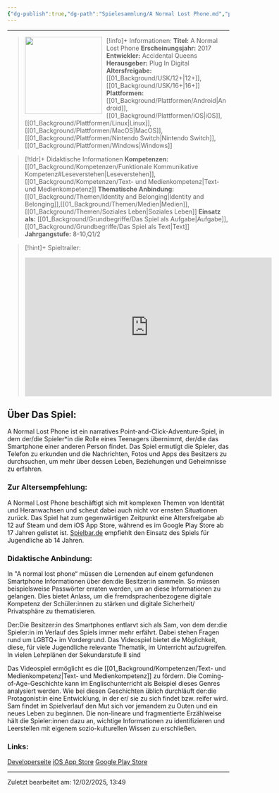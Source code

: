 ```yaml
---
{"dg-publish":true,"dg-path":"Spielesammlung/A Normal Lost Phone.md","permalink":"/spielesammlung/a-normal-lost-phone/","noteIcon":"2"}
---
```


---
>[!info]+ Informationen:
><img src="https://images.igdb.com/igdb/image/upload/t_cover_big/co2kfs.webp" style="float:left;height:175px;padding-right:10px">**Titel:** A Normal Lost Phone
>**Erscheinungsjahr:** 2017
>**Entwickler:** Accidental Queens
>**Herausgeber:** Plug In Digital
>**Altersfreigabe:** [[01_Background/USK/12+\|12+]],[[01_Background/USK/16+\|16+]]
>**Plattformen:** [[01_Background/Plattformen/Android\|Android]],[[01_Background/Plattformen/iOS\|iOS]],[[01_Background/Plattformen/Linux\|Linux]],[[01_Background/Plattformen/MacOS\|MacOS]],[[01_Background/Plattformen/Nintendo Switch\|Nintendo Switch]],[[01_Background/Plattformen/Windows\|Windows]]

>[!tldr]+ Didaktische Informationen
>**Kompetenzen:** [[01_Background/Kompetenzen/Funktionale Kommunikative Kompetenz#Leseverstehen\|Leseverstehen]],[[01_Background/Kompetenzen/Text- und Medienkompetenz\|Text- und Medienkompetenz]]
>**Thematische Anbindung:** [[01_Background/Themen/Identity and Belonging\|Identity and Belonging]],[[01_Background/Themen/Medien\|Medien]],[[01_Background/Themen/Soziales Leben\|Soziales Leben]]
>**Einsatz als:** [[01_Background/Grundbegriffe/Das Spiel als Aufgabe\|Aufgabe]],[[01_Background/Grundbegriffe/Das Spiel als Text\|Text]]
>**Jahrgangstufe:** 8-10,Q1/2

>[!hint]+ Spieltrailer:
><iframe width="560" height="315" src="https://www.youtube.com/embed/Fx98oCmyxMc?si=N-RmL7bvVZoaEu3_" title="YouTube video player" frameborder="0" allow="accelerometer; autoplay; clipboard-write; encrypted-media; gyroscope; picture-in-picture; web-share" referrerpolicy="strict-origin-when-cross-origin" allowfullscreen></iframe>

## Über Das Spiel:
A Normal Lost Phone ist ein narratives Point-and-Click-Adventure-Spiel, in dem der/die Spieler\*in die Rolle eines Teenagers übernimmt, der/die das Smartphone einer anderen Person findet. Das Spiel ermutigt die Spieler, das Telefon zu erkunden und die Nachrichten, Fotos und Apps des Besitzers zu durchsuchen, um mehr über dessen Leben, Beziehungen und Geheimnisse zu erfahren.

### Zur Altersempfehlung:
A Normal Lost Phone beschäftigt sich mit komplexen Themen von Identität und Heranwachsen und scheut dabei auch nicht vor ernsten Situationen zurück. Das Spiel hat zum gegenwärtigen Zeitpunkt eine Altersfreigabe ab 12 auf Steam und dem iOS App Store, während es im Google Play Store ab 17 Jahren gelistet ist. [Spielbar.de](https://www.spielbar.de/spiele/150703/a-normal-lost-phone) empfiehlt den Einsatz des Spiels für Jugendliche ab 14 Jahren.

### Didaktische Anbindung:
In "A normal lost phone“ müssen die Lernenden auf einem gefundenen Smartphone Informationen über den:die Besitzer:in sammeln. So müssen beispielsweise Passwörter erraten werden, um an diese Informationen zu gelangen. Dies bietet Anlass, um die fremdsprachenbezogene digitale Kompetenz der Schüler:innen zu stärken und digitale Sicherheit/ Privatsphäre zu thematisieren.

Der:Die Besitzer:in des Smartphones entlarvt sich als Sam, von dem der:die Spieler:in im Verlauf des Spiels immer mehr erfährt. Dabei stehen Fragen rund um LGBTQ+ im Vordergrund. Das Videospiel bietet die Möglichkeit, diese, für viele Jugendliche relevante Thematik, im Unterricht aufzugreifen. In vielen Lehrplänen der Sekundarstufe II sind 

Das Videospiel ermöglicht es die [[01_Background/Kompetenzen/Text- und Medienkompetenz\|Text- und Medienkompetenz]] zu fördern. Die Coming-of-Age-Geschichte  kann im Englischunterricht als Beispiel dieses Genres analysiert werden. Wie bei diesen Geschichten üblich durchläuft der:die Protagonist:in eine Entwicklung, in der er/ sie zu sich findet bzw. reifer wird. Sam findet im Spielverlauf den Mut sich vor jemandem zu Outen und ein neues Leben zu beginnen. Die non-lineare und fragmentierte Erzählweise hält die Spieler:innen dazu an, wichtige Informationen zu identifizieren und Leerstellen mit eigenem sozio-kulturellen Wissen zu erschließen. 
### Links:
[Developerseite](https://dearvillagers.itch.io/a-normal-lost-phone)
[iOS App Store](https://www.google.com/url?sa=t&source=web&rct=j&opi=89978449&url=https://apps.apple.com/de/app/a-normal-lost-phone/id1181828672&ved=2ahUKEwjF5Pa5n_uGAxWo_7sIHefBAegQFnoECDoQAQ&usg=AOvVaw3ejKuA-f1IBRdb0nuYD03X)
[Google Play Store](https://www.google.com/url?sa=t&source=web&rct=j&opi=89978449&url=https://play.google.com/store/apps/details%3Fid%3Dcom.accidentalqueens.anormallostphone%26hl%3Dde&ved=2ahUKEwjF5Pa5n_uGAxWo_7sIHefBAegQFnoECDsQAQ&usg=AOvVaw2Y_n7RiDVv7F3B4sZNZtXx)





---
Zuletzt bearbeitet am: 12/02/2025, 13:49

